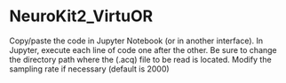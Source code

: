 # NeuroKit2_VirtuOR
Copy/paste the code in Jupyter Notebook (or in another interface). In Jupyter, execute each line of code one after the other. 
Be sure to change the directory path where the (.acq) file to be read is located. 
Modify the sampling rate if necessary (default is 2000)
